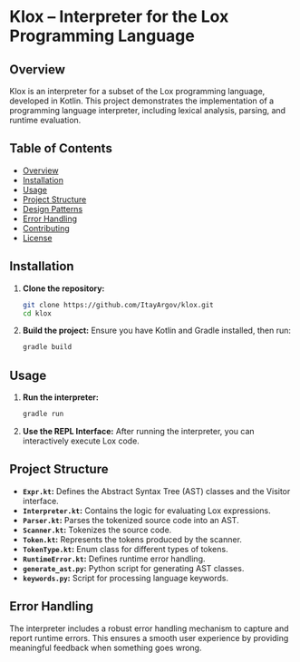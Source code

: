 # Klox – Interpreter for the Lox Programming Language

## Overview
Klox is an interpreter for a subset of the Lox programming language, developed in Kotlin. This project demonstrates the implementation of a programming language interpreter, including lexical analysis, parsing, and runtime evaluation.

## Table of Contents
- [Overview](#overview)
- [Installation](#installation)
- [Usage](#usage)
- [Project Structure](#project-structure)
- [Design Patterns](#design-patterns)
- [Error Handling](#error-handling)
- [Contributing](#contributing)
- [License](#license)

## Installation
1. **Clone the repository:**
    ```bash
    git clone https://github.com/ItayArgov/klox.git
    cd klox
    ```

2. **Build the project:**
    Ensure you have Kotlin and Gradle installed, then run:
    ```bash
    gradle build
    ```

## Usage
1. **Run the interpreter:**
    ```bash
    gradle run
    ```

2. **Use the REPL Interface:**
    After running the interpreter, you can interactively execute Lox code.

## Project Structure
- **`Expr.kt`:** Defines the Abstract Syntax Tree (AST) classes and the Visitor interface.
- **`Interpreter.kt`:** Contains the logic for evaluating Lox expressions.
- **`Parser.kt`:** Parses the tokenized source code into an AST.
- **`Scanner.kt`:** Tokenizes the source code.
- **`Token.kt`:** Represents the tokens produced by the scanner.
- **`TokenType.kt`:** Enum class for different types of tokens.
- **`RuntimeError.kt`:** Defines runtime error handling.
- **`generate_ast.py`:** Python script for generating AST classes.
- **`keywords.py`:** Script for processing language keywords.

## Error Handling
The interpreter includes a robust error handling mechanism to capture and report runtime errors. This ensures a smooth user experience by providing meaningful feedback when something goes wrong.
